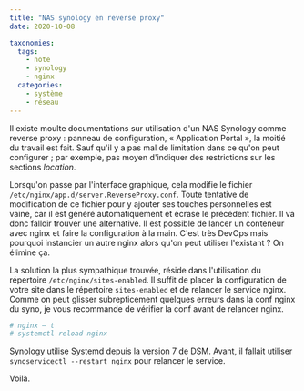 ```yaml
---
title: "NAS synology en reverse proxy"
date: 2020-10-08

taxonomies:
  tags:
    - note
    - synology
    - nginx
  categories:
    - système
    - réseau
---
```

Il existe moulte documentations sur utilisation d'un NAS Synology comme reverse proxy : panneau de configuration, « Application Portal », la moitié du travail est fait. Sauf qu'il y a pas mal de limitation dans ce qu'on peut configurer ; par exemple, pas moyen d'indiquer des restrictions sur les sections *location*.

Lorsqu'on passe par l'interface graphique, cela modifie le fichier `/etc/nginx/app.d/server.ReverseProxy.conf`. Toute tentative de modification de ce fichier pour y ajouter ses touches personnelles est vaine, car il est généré automatiquement et écrase le précédent fichier. Il va donc falloir trouver une alternative. Il est possible de lancer un conteneur avec nginx et faire la configuration à la main. C'est très DevOps mais pourquoi instancier un autre nginx alors qu'on peut utiliser l'existant ? On élimine ça.

La solution la plus sympathique trouvée, réside dans l'utilisation du répertoire `/etc/nginx/sites-enabled`. Il suffit de placer la configuration de votre site dans le répertoire `sites-enabled` et de relancer le service nginx. Comme on peut glisser subrepticement quelques erreurs dans la conf nginx du syno, je vous recommande de vérifier la conf avant de relancer nginx.

``` bash
# nginx – t
# systemctl reload nginx
```

Synology utilise Systemd depuis la version 7 de DSM. Avant, il fallait utiliser `synoservicectl --restart nginx` pour relancer le service.


Voilà.
